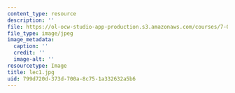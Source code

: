 ```yaml
---
content_type: resource
description: ''
file: https://ol-ocw-studio-app-production.s3.amazonaws.com/courses/7-014-introductory-biology-spring-2005/799d720d373d700a8c751a332632a5b6_lec1.jpg
file_type: image/jpeg
image_metadata:
  caption: ''
  credit: ''
  image-alt: ''
resourcetype: Image
title: lec1.jpg
uid: 799d720d-373d-700a-8c75-1a332632a5b6
---
```

